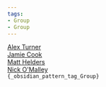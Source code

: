 ```yaml
---
tags:
- Group
- Group
---
```

   
[Alex Turner](./Alex%20Turner.md)   
[Jamie Cook](./Jamie%20Cook.md)   
[Matt Helders](./Matt%20Helders.md)   
[Nick O'Malley](./Nick%20O%27Malley.md)   
`{_obsidian_pattern_tag_Group}`